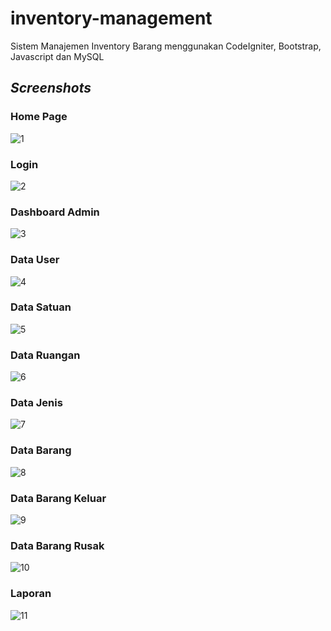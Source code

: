# inventory-management
Sistem Manajemen Inventory Barang menggunakan CodeIgniter, Bootstrap, Javascript dan MySQL

<i><h2>Screenshots</h2></i>

<h3>Home Page</h3>

![1](https://github.com/Pajar-Padillah/inventory-management/assets/81399270/99ce4f9d-37e3-4707-92af-dfc20d89824c)

<h3>Login</h3>

![2](https://github.com/Pajar-Padillah/inventory-management/assets/81399270/5b073525-4ec2-45ab-8123-37c8e1ede2f1)

<h3>Dashboard Admin</h3>

![3](https://github.com/Pajar-Padillah/inventory-management/assets/81399270/6dd3bfd9-f7bf-48e3-9335-7aee50852279)

<h3>Data User</h3>

![4](https://github.com/Pajar-Padillah/inventory-management/assets/81399270/df088438-91c1-4a96-b950-b21b760459a8)

<h3>Data Satuan</h3>

![5](https://github.com/Pajar-Padillah/inventory-management/assets/81399270/94f3bd97-8237-4f4b-9b9c-d967e334104f)

<h3>Data Ruangan</h3>

![6](https://github.com/Pajar-Padillah/inventory-management/assets/81399270/d1d65414-3fea-4d85-b8dc-a72a7d493672)

<h3>Data Jenis</h3>

![7](https://github.com/Pajar-Padillah/inventory-management/assets/81399270/b3e4fb8a-6264-4a16-bdad-47035d24751e)

<h3>Data Barang</h3>

![8](https://github.com/Pajar-Padillah/inventory-management/assets/81399270/2cff6ae2-4e56-48cd-87ad-6a181d99d2e7)

<h3>Data Barang Keluar</h3>

![9](https://github.com/Pajar-Padillah/inventory-management/assets/81399270/0d2485cb-d62d-493c-a031-f2bb11147d22)

<h3>Data Barang Rusak</h3>

![10](https://github.com/Pajar-Padillah/inventory-management/assets/81399270/60fa7cb3-28ae-4be8-996c-4173e46af190)

<h3>Laporan</h3>

![11](https://github.com/Pajar-Padillah/inventory-management/assets/81399270/bed13b66-660b-4051-9040-a24b60c1b599)

